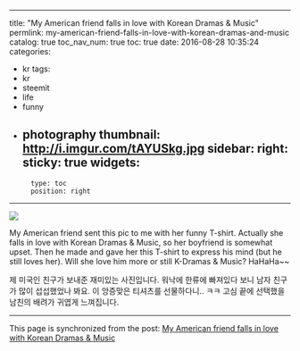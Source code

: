 
---
title: "My American friend falls in love with Korean Dramas & Music"
permlink: my-american-friend-falls-in-love-with-korean-dramas-and-music
catalog: true
toc_nav_num: true
toc: true
date: 2016-08-28 10:35:24
categories:
- kr
tags:
- kr
- steemit
- life
- funny
- photography
thumbnail: http://i.imgur.com/tAYUSkg.jpg
sidebar:
    right:
        sticky: true
widgets:
    -
        type: toc
        position: right
---


![](http://i.imgur.com/tAYUSkg.jpg)

My American friend sent this pic to me with her funny T-shirt.
Actually she falls in love with Korean Dramas & Music,
so her boyfriend is somewhat upset.
Then he made and gave her this T-shirt to express his mind (but he still loves her).
Will she love him more or still K-Dramas & Music? HaHaHa~~

제 미국인 친구가 보내준 재미있는 사진입니다.
워낙에 한류에 빠져있다 보니 남자 친구가 많이 섭섭했었나 봐요.
이 앙증맞은 티셔츠를 선물하다니.. ㅋㅋ
고심 끝에 선택했을 남친의 배려가 귀엽게 느껴집니다.

- - -

This page is synchronized from the post: [My American friend falls in love with Korean Dramas & Music](https://steemit.com/@jack8831/my-american-friend-falls-in-love-with-korean-dramas-and-music)

